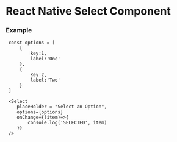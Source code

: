 # React Native Select Component

### Example
```
 const options = [
     {
         key:1,
         label:'One'
     },
     {
         Key:2,
         label:'Two'
     }
 ]

 <Select
    placeHolder = "Select an Option",
    options={options}
    onChange={(item)=>{
        console.log('SELECTED', item)
    }}
 />

 ```